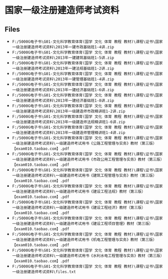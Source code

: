 # 国家一级注册建造师考试资料

## Files

- `F:/5000G电子书\G01-文化科学教育体育(国学 文化 体育 教程 教材)\课程\证书\国家一级注册建造师考试资料\2013年一建市政基础班1-4讲.zip`
- `F:/5000G电子书\G01-文化科学教育体育(国学 文化 体育 教程 教材)\课程\证书\国家一级注册建造师考试资料\2013年一建建筑基础班1-5讲.zip`
- `F:/5000G电子书\G01-文化科学教育体育(国学 文化 体育 教程 教材)\课程\证书\国家一级注册建造师考试资料\2013年一建法规基础班1-2讲.zip`
- `F:/5000G电子书\G01-文化科学教育体育(国学 文化 体育 教程 教材)\课程\证书\国家一级注册建造师考试资料\2013年一建管理基础班1-4讲.zip`
- `F:/5000G电子书\G01-文化科学教育体育(国学 文化 体育 教程 教材)\课程\证书\国家一级注册建造师考试资料\2013年一建经济基础班1-6讲.zip`
- `F:/5000G电子书\G01-文化科学教育体育(国学 文化 体育 教程 教材)\课程\证书\国家一级注册建造师考试资料\2013年一建经济基础班1-8讲.zip`
- `F:/5000G电子书\G01-文化科学教育体育(国学 文化 体育 教程 教材)\课程\证书\国家一级注册建造师考试资料\2013年一级建造师市政精讲班1-2讲.zip`
- `F:/5000G电子书\G01-文化科学教育体育(国学 文化 体育 教程 教材)\课程\证书\国家一级注册建造师考试资料\2013年一级建造师法规精讲班1-6讲.zip`
- `F:/5000G电子书\G01-文化科学教育体育(国学 文化 体育 教程 教材)\课程\证书\国家一级注册建造师考试资料\2013年一级建造师管理精讲班1-4讲.zip`
- `F:/5000G电子书\G01-文化科学教育体育(国学 文化 体育 教程 教材)\课程\证书\国家一级注册建造师考试资料\一级建造师考试用书《公路工程管理与实务》教材（第三版）【exam010.taobao.com】.pdf`
- `F:/5000G电子书\G01-文化科学教育体育(国学 文化 体育 教程 教材)\课程\证书\国家一级注册建造师考试资料\一级建造师考试用书《市政公用工程管理与实务》教材（第三版）【exam010.taobao.com】.pdf`
- `F:/5000G电子书\G01-文化科学教育体育(国学 文化 体育 教程 教材)\课程\证书\国家一级注册建造师考试资料\一级建造师考试用书《建筑工程管理与实务》教材（第三版）【exam010.taobao.com】.pdf`
- `F:/5000G电子书\G01-文化科学教育体育(国学 文化 体育 教程 教材)\课程\证书\国家一级注册建造师考试资料\一级建造师考试用书《建设工程法规》教材（第三版）【exam010.taobao.com】.pdf`
- `F:/5000G电子书\G01-文化科学教育体育(国学 文化 体育 教程 教材)\课程\证书\国家一级注册建造师考试资料\一级建造师考试用书《建设工程经济》教材（第三版）【exam010.taobao.com】.pdf`
- `F:/5000G电子书\G01-文化科学教育体育(国学 文化 体育 教程 教材)\课程\证书\国家一级注册建造师考试资料\一级建造师考试用书《建设工程项目管理》教材（第三版）【exam010.taobao.com】.pdf`
- `F:/5000G电子书\G01-文化科学教育体育(国学 文化 体育 教程 教材)\课程\证书\国家一级注册建造师考试资料\一级建造师考试用书《机电工程管理与实务》教材（第三版）【exam010.taobao.com】.pdf`
- `F:/5000G电子书\G01-文化科学教育体育(国学 文化 体育 教程 教材)\课程\证书\国家一级注册建造师考试资料\一级建造师考试用书《水利水电工程管理与实务》教材（第三版）【exam010.taobao.com】.pdf`
- `F:/5000G电子书\G01-文化科学教育体育(国学 文化 体育 教程 教材)\课程\证书\国家一级注册建造师考试资料\files.txt`
